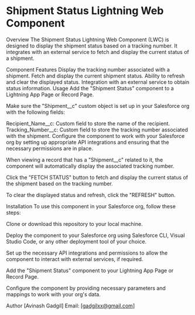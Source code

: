 # Shipment Status Lightning Web Component

Overview
The Shipment Status Lightning Web Component (LWC) is designed to display the shipment status based on a tracking number. It integrates with an external service to fetch and display the current status of a shipment.

Component Features
Display the tracking number associated with a shipment.
Fetch and display the current shipment status.
Ability to refresh and clear the displayed status.
Integration with an external service to obtain status information.
Usage
Add the "Shipment Status" component to a Lightning App Page or Record Page.

Make sure the "Shipment__c" custom object is set up in your Salesforce org with the following fields:

Recipient_Name__c: Custom field to store the name of the recipient.
Tracking_Number__c: Custom field to store the tracking number associated with the shipment.
Configure the component to work with your Salesforce org by setting up appropriate API integrations and ensuring that the necessary permissions are in place.

When viewing a record that has a "Shipment__c" related to it, the component will automatically display the associated tracking number.

Click the "FETCH STATUS" button to fetch and display the current status of the shipment based on the tracking number.

To clear the displayed status and refresh, click the "REFRESH" button.

Installation
To use this component in your Salesforce org, follow these steps:

Clone or download this repository to your local machine.

Deploy the component to your Salesforce org using Salesforce CLI, Visual Studio Code, or any other deployment tool of your choice.

Set up the necessary API integrations and permissions to allow the component to interact with external services, if required.

Add the "Shipment Status" component to your Lightning App Page or Record Page.

Configure the component by providing necessary parameters and mappings to work with your org's data.

Author
[Avinash Gadgil]
Email: [gadgilxx@gmail.com]

